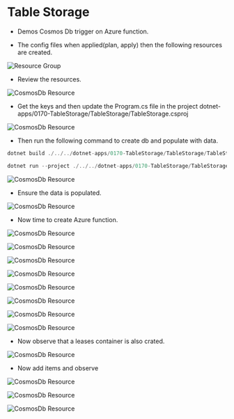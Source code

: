 # Table Storage

- Demos Cosmos Db trigger on Azure function.

- The config files when applied(plan, apply) then the following resources are created.

![Resource Group](./images/5ResourcesCreated1.jpg)

- Review the resources.

![CosmosDb Resource](./images/10AfterDeployingDbAccount1.jpg)

- Get the keys and then update the Program.cs file in the project dotnet-apps/0170-TableStorage/TableStorage/TableStorage.csproj

![CosmosDb Resource](./images/10AfterDeployingDbAccount2.jpg)

- Then run the following command to create db and populate with data.

```cs
dotnet build ./../../dotnet-apps/0170-TableStorage/TableStorage/TableStorage.csproj

dotnet run --project ./../../dotnet-apps/0170-TableStorage/TableStorage/TableStorage.csproj
```

![CosmosDb Resource](./images/20AfterDeployingDbAccountRunningApp1.jpg)

- Ensure the data is populated.

![CosmosDb Resource](./images/20AfterDeployingDbAccountRunningApp2.jpg)


- Now time to create Azure function.

![CosmosDb Resource](./images/30CreatingFunction1.jpg)

![CosmosDb Resource](./images/30CreatingFunction2.jpg)

![CosmosDb Resource](./images/30CreatingFunction3.jpg)

![CosmosDb Resource](./images/30CreatingFunction4.jpg)

![CosmosDb Resource](./images/30CreatingFunction5.jpg)

![CosmosDb Resource](./images/30CreatingFunction6.jpg)

![CosmosDb Resource](./images/30CreatingFunction7.jpg)

![CosmosDb Resource](./images/30CreatingFunction8.jpg)

- Now observe that a leases container is also crated.

![CosmosDb Resource](./images/40AddItemsToCosmosDb1.jpg)
 
- Now add items and observe

![CosmosDb Resource](./images/40AddItemsToCosmosDb2.jpg)

![CosmosDb Resource](./images/40AddItemsToCosmosDb5.jpg)

![CosmosDb Resource](./images/40AddItemsToCosmosDb6.jpg)

